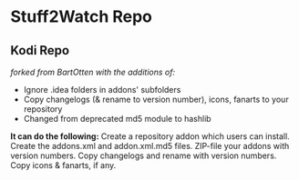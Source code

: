 # Stuff2Watch Repo
## Kodi Repo

_forked from BartOtten with the additions of:_

- Ignore .idea folders in addons' subfolders
- Copy changelogs (& rename to version number), icons, fanarts to your repository
- Changed from deprecated md5 module to hashlib

**It can do the following:**
Create a repository addon which users can install.
Create the addons.xml and addon.xml.md5 files.
ZIP-file your addons with version numbers.
Copy changelogs and rename with version numbers.
Copy icons & fanarts, if any.
